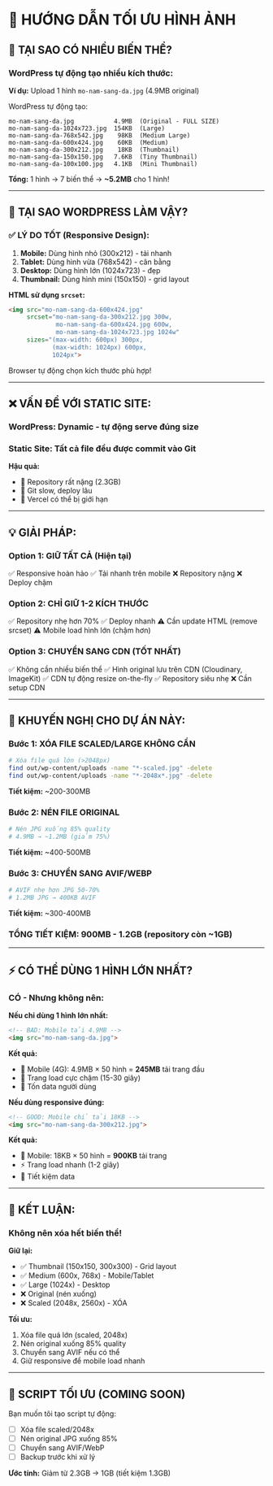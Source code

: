 # 📸 HƯỚNG DẪN TỐI ƯU HÌNH ẢNH

## 🤔 TẠI SAO CÓ NHIỀU BIẾN THỂ?

### WordPress tự động tạo nhiều kích thước:

**Ví dụ:** Upload 1 hình `mo-nam-sang-da.jpg` (4.9MB original)

WordPress tự động tạo:
```
mo-nam-sang-da.jpg           4.9MB  (Original - FULL SIZE)
mo-nam-sang-da-1024x723.jpg  154KB  (Large)
mo-nam-sang-da-768x542.jpg    98KB  (Medium Large)
mo-nam-sang-da-600x424.jpg    60KB  (Medium)
mo-nam-sang-da-300x212.jpg    18KB  (Thumbnail)
mo-nam-sang-da-150x150.jpg   7.6KB  (Tiny Thumbnail)
mo-nam-sang-da-100x100.jpg   4.1KB  (Mini Thumbnail)
```

**Tổng:** 1 hình → 7 biến thể → **~5.2MB** cho 1 hình!

---

## 🎯 TẠI SAO WORDPRESS LÀM VẬY?

### ✅ **LÝ DO TỐT (Responsive Design):**

1. **Mobile:** Dùng hình nhỏ (300x212) - tải nhanh
2. **Tablet:** Dùng hình vừa (768x542) - cân bằng
3. **Desktop:** Dùng hình lớn (1024x723) - đẹp
4. **Thumbnail:** Dùng hình mini (150x150) - grid layout

**HTML sử dụng `srcset`:**
```html
<img src="mo-nam-sang-da-600x424.jpg" 
     srcset="mo-nam-sang-da-300x212.jpg 300w,
             mo-nam-sang-da-600x424.jpg 600w,
             mo-nam-sang-da-1024x723.jpg 1024w"
     sizes="(max-width: 600px) 300px, 
            (max-width: 1024px) 600px, 
            1024px">
```

Browser tự động chọn kích thước phù hợp!

---

## ❌ VẤN ĐỀ VỚI STATIC SITE:

### **WordPress:** Dynamic - tự động serve đúng size
### **Static Site:** Tất cả file đều được commit vào Git

**Hậu quả:**
- 🔴 Repository rất nặng (2.3GB)
- 🔴 Git slow, deploy lâu
- 🔴 Vercel có thể bị giới hạn

---

## 💡 GIẢI PHÁP:

### **Option 1: GIỮ TẤT CẢ (Hiện tại)**
✅ Responsive hoàn hảo
✅ Tải nhanh trên mobile
❌ Repository nặng
❌ Deploy chậm

### **Option 2: CHỈ GIỮ 1-2 KÍCH THƯỚC**
✅ Repository nhẹ hơn 70%
✅ Deploy nhanh
⚠️ Cần update HTML (remove srcset)
⚠️ Mobile load hình lớn (chậm hơn)

### **Option 3: CHUYỂN SANG CDN (TỐT NHẤT)**
✅ Không cần nhiều biến thể
✅ Hình original lưu trên CDN (Cloudinary, ImageKit)
✅ CDN tự động resize on-the-fly
✅ Repository siêu nhẹ
❌ Cần setup CDN

---

## 🚀 KHUYẾN NGHỊ CHO DỰ ÁN NÀY:

### **Bước 1: XÓA FILE SCALED/LARGE KHÔNG CẦN**
```bash
# Xóa file quá lớn (>2048px)
find out/wp-content/uploads -name "*-scaled.jpg" -delete
find out/wp-content/uploads -name "*-2048x*.jpg" -delete
```
**Tiết kiệm:** ~200-300MB

### **Bước 2: NÉN FILE ORIGINAL**
```bash
# Nén JPG xuống 85% quality
# 4.9MB → ~1.2MB (giảm 75%)
```
**Tiết kiệm:** ~400-500MB

### **Bước 3: CHUYỂN SANG AVIF/WEBP**
```bash
# AVIF nhẹ hơn JPG 50-70%
# 1.2MB JPG → 400KB AVIF
```
**Tiết kiệm:** ~300-400MB

### **TỔNG TIẾT KIỆM:** 900MB - 1.2GB (repository còn ~1GB)

---

## ⚡ CÓ THỂ DÙNG 1 HÌNH LỚN NHẤT?

### **CÓ - Nhưng không nên:**

**Nếu chỉ dùng 1 hình lớn nhất:**
```html
<!-- BAD: Mobile tải 4.9MB -->
<img src="mo-nam-sang-da.jpg">
```

**Kết quả:**
- 📱 Mobile (4G): 4.9MB × 50 hình = **245MB** tải trang đầu
- 🐌 Trang load cực chậm (15-30 giây)
- 💸 Tốn data người dùng

**Nếu dùng responsive đúng:**
```html
<!-- GOOD: Mobile chỉ tải 18KB -->
<img src="mo-nam-sang-da-300x212.jpg">
```

**Kết quả:**
- 📱 Mobile: 18KB × 50 hình = **900KB** tải trang
- ⚡ Trang load nhanh (1-2 giây)
- 💚 Tiết kiệm data

---

## 🎯 KẾT LUẬN:

### **Không nên xóa hết biến thể!**

**Giữ lại:**
- ✅ Thumbnail (150x150, 300x300) - Grid layout
- ✅ Medium (600x, 768x) - Mobile/Tablet
- ✅ Large (1024x) - Desktop
- ❌ Original (nén xuống)
- ❌ Scaled (2048x, 2560x) - XÓA

**Tối ưu:**
1. Xóa file quá lớn (scaled, 2048x)
2. Nén original xuống 85% quality
3. Chuyển sang AVIF nếu có thể
4. Giữ responsive để mobile load nhanh

---

## 📝 SCRIPT TỐI ƯU (COMING SOON)

Bạn muốn tôi tạo script tự động:
- [ ] Xóa file scaled/2048x
- [ ] Nén original JPG xuống 85%
- [ ] Chuyển sang AVIF/WebP
- [ ] Backup trước khi xử lý

**Ước tính:** Giảm từ 2.3GB → 1GB (tiết kiệm 1.3GB)
